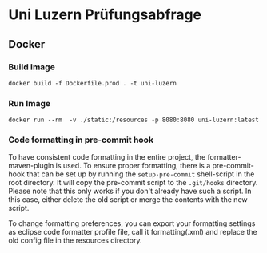 # Uni Luzern Prüfungsabfrage
## Docker
### Build Image
`docker build -f Dockerfile.prod . -t uni-luzern`
### Run Image
`docker run --rm  -v ./static:/resources -p 8080:8080 uni-luzern:latest`

### Code formatting in pre-commit hook
To have consistent code formatting in the entire project, the formatter-maven-plugin
is used. To ensure proper formatting, there is a pre-commit-hook that can be set up by
running the `setup-pre-commit` shell-script in the root directory. It will copy the
pre-commit script to the `.git/hooks` directory. Please note that this only works if you
don't already have such a script. In this case, either delete the old script or merge the contents
with the new script.

To change formatting preferences, you can export your formatting settings as eclipse
code formatter profile file, call it formatting(.xml) and replace the old config file in the
resources directory.